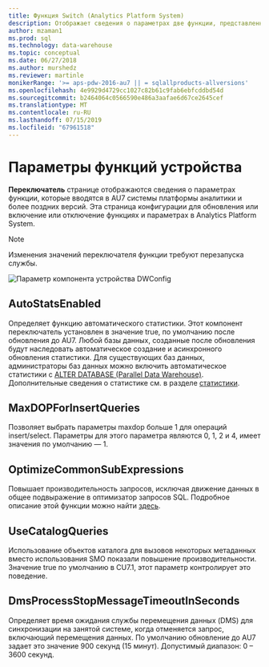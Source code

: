```yaml
---
title: Функция Switch (Analytics Platform System)
description: Отображает сведения о параметрах две функции, представленные в AU7 системы платформы аналитики.
author: mzaman1
ms.prod: sql
ms.technology: data-warehouse
ms.topic: conceptual
ms.date: 06/27/2018
ms.author: murshedz
ms.reviewer: martinle
monikerRange: '>= aps-pdw-2016-au7 || = sqlallproducts-allversions'
ms.openlocfilehash: 4e9929d4729cc1027c82b61c9fab6ebfcddbd54d
ms.sourcegitcommit: b2464064c0566590e486a3aafae6d67ce2645cef
ms.translationtype: MT
ms.contentlocale: ru-RU
ms.lasthandoff: 07/15/2019
ms.locfileid: "67961518"
---
```

# <a name="appliance-feature-switches"></a>Параметры функций устройства

**Переключатель** странице отображаются сведения о параметрах функции, которые вводятся в AU7 системы платформы аналитики и более поздних версий. Эта страница конфигурации для обновления или включение или отключение функциях и параметрах в Analytics Platform System.

> [!NOTE]
> Изменения значений переключателя функции требуют перезапуска службы.

![Параметр компонента устройства DWConfig](media/feature-switch/SQL_Server_PDW_DWConfig_feature_switch.png "переключателя функций устройства устройств DWConfig")

## <a name="autostatsenabled"></a>AutoStatsEnabled

Определяет функцию автоматического статистики. Этот компонент переключатель установлен в значение true, по умолчанию после обновления до AU7. Любой базы данных, созданные после обновления будут наследовать автоматическое создание и асинхронного обновления статистики. Для существующих баз данных, администраторы баз данных можно включить автоматическое статистики с [ALTER DATABASE (Parallel Data Warehouse)](../t-sql/statements/alter-database-transact-sql.md?tabs=sqlpdw). Дополнительные сведения о статистике см. в разделе [статистики](../relational-databases/statistics/statistics.md).

## <a name="maxdopforinsertqueries"></a>MaxDOPForInsertQueries

Позволяет выбрать параметры maxdop больше 1 для операций insert/select. Параметры для этого параметра являются 0, 1, 2 и 4, имеет значения по умолчанию — 1.

## <a name="optimizecommonsubexpressions"></a>OptimizeCommonSubExpressions

Повышает производительность запросов, исключая движение данных в общее подвыражение в оптимизатор запросов SQL. Подробное описание этой функции можно найти [здесь](common-sub-expression-elimination.md).

## <a name="usecatalogqueries"></a>UseCatalogQueries

Использование объектов каталога для вызовов некоторых метаданных вместо использования SMO показали повышение производительности. Значение true по умолчанию в CU7.1, этот параметр контролирует это поведение.

## <a name="dmsprocessstopmessagetimeoutinseconds"></a>DmsProcessStopMessageTimeoutInSeconds

Определяет время ожидания службы перемещения данных (DMS) для синхронизации на занятой системе, когда отменяется запрос, включающий перемещения данных. По умолчанию обновление до AU7 задает это значение 900 секунд (15 минут). Допустимый диапазон: 0 – 3600 секунд.
